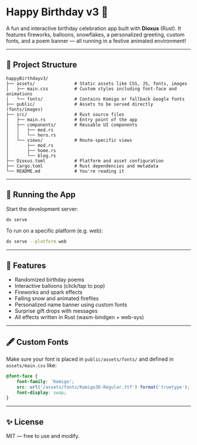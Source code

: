 # Happy Birthday v3 🎉

A fun and interactive birthday celebration app built with **Dioxus** (Rust). It features fireworks, balloons,
snowflakes, a personalized greeting, custom fonts, and a poem banner — all running in a festive animated environment!

---

## 📁 Project Structure

```
happyBirthdayv3/
├── assets/               # Static assets like CSS, JS, fonts, images
│   ├── main.css          # Custom styles including font-face and animations
│   └── fonts/            # Contains Komigo or fallback Google fonts
├── public/               # Assets to be served directly (fonts/images)
├── src/                  # Rust source files
│   ├── main.rs           # Entry point of the app
│   ├── components/       # Reusable UI components
│   │   ├── mod.rs
│   │   └── hero.rs
│   └── views/            # Route-specific views
│       ├── mod.rs
│       ├── home.rs
│       └── blog.rs
├── Dioxus.toml           # Platform and asset configuration
├── Cargo.toml            # Rust dependencies and metadata
└── README.md             # You're reading it
```

---

## 🚀 Running the App

Start the development server:

```bash
dx serve
```

To run on a specific platform (e.g. web):

```bash
dx serve --platform web
```

---

## 🎨 Features

- Randomized birthday poems
- Interactive balloons (click/tap to pop)
- Fireworks and spark effects
- Falling snow and animated fireflies
- Personalized name banner using custom fonts
- Surprise gift drops with messages
- All effects written in Rust (wasm-bindgen + web-sys)

---

## 🖋️ Custom Fonts

Make sure your font is placed in `public/assets/fonts/` and defined in `assets/main.css` like:

```css
@font-face {
    font-family: 'Komigo';
    src: url('/assets/fonts/Komigo3D-Regular.ttf') format('truetype');
    font-display: swap;
}
```

---

## ✨ License

MIT — free to use and modify.

